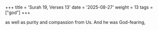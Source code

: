 +++
title = 'Surah 19, Verses 13'
date = '2025-08-27'
weight = 13
tags = ["god"]
+++

as well as purity and compassion from Us. And he was God-fearing,